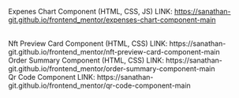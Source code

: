  Expenes Chart Component (HTML, CSS, JS)
LINK: https://sanathan-git.github.io/frontend_mentor/expenses-chart-component-main

 <br>
 Nft Preview Card Component (HTML, CSS)
 LINK: https://sanathan-git.github.io/frontend_mentor/nft-preview-card-component-main
 
 <br>
 Order Summary Component (HTML, CSS)
 LINK:  https://sanathan-git.github.io/frontend_mentor/order-summary-component-main
 
  <br>
  Qr Code Component
 LINK:  https://sanathan-git.github.io/frontend_mentor/qr-code-component-main
